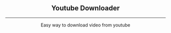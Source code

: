 <!-- PROJECT LOGO -->
<p align="center">
  <a href="https://github.com/Dojeto/Youtube-Downloader"></a>
<h2 align="center">Youtube Downloader</h2>
<hr>
<p align="center">Easy way to download video from youtube </p>

